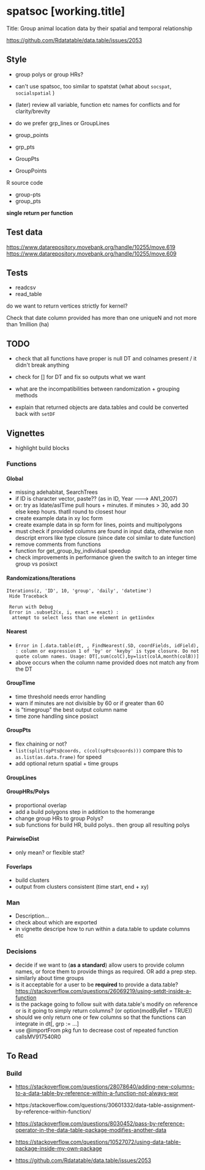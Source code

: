 # spatsoc [working.title]
Title: Group animal location data by their spatial and temporal relationship

https://github.com/Rdatatable/data.table/issues/2053


## Style
* group polys or group HRs?
* can't use spatsoc, too similar to spatstat (what about `socspat`, `socialspatial` )
* (later) review all variable, function etc names for conflicts and for clarity/brevity
* do we prefer grp_lines or GroupLines

* group_points
* grp_pts
* GroupPts
* GroupPoints

R source code

* group-pts
* group_pts

**single return per function**

## Test data
https://www.datarepository.movebank.org/handle/10255/move.619
https://www.datarepository.movebank.org/handle/10255/move.609

 
## Tests

* readcsv 
* read_table


do we want to return vertices strictly for kernel?


Check that date column provided has more than one uniqueN and not more than 1million (ha)


## TODO
* check that all functions have proper is null DT and colnames present / it didn't break anything
* check for [] for DT and fix so outputs what we want
* what are the incompatibilities between randomization + grouping methods


* explain that returned objects are data.tables and could be converted back with `setDF`


## Vignettes
* highlight build blocks

### Functions
#### Global
* missing adehabitat, SearchTrees
* if ID is character vector, paste?? (as in ID, Year ---> AN1_2007)
* or: try   as Idate/asITime  pull hours + minutes. if minutes > 30, add 30 else keep hours. thatll round to closest hour
* create example data in xy loc form
* create example data in sp form for lines, points and multipolygons
* must check if provided columns are found in input data, otherwise non descript errors like type closure (since date col similar to date function)
* remove comments from functions
* function for get_group_by_individual speedup
* check improvements in performance given the switch to an integer time group vs posixct

#### Randomizations/Iterations
```
Iterations(z, 'ID', 10, 'group', 'daily', 'datetime')
 Hide Traceback
 
 Rerun with Debug
 Error in .subset2(x, i, exact = exact) : 
  attempt to select less than one element in get1index
```

#### Nearest
* `Error in [.data.table(dt, , FindNearest(.SD, coordFields, idField),  :
  column or expression 1 of 'by' or 'keyby' is type closure. Do not quote column names. Usage: DT[,sum(colC),by=list(colA,month(colB))]`
* above occurs when the column name provided does not match any from the DT

#### GroupTime
* time threshold needs error handling
* warn if minutes are not divisible by 60 or if greater than 60
* is "timegroup" the best output column name
* time zone handling since posixct

#### GroupPts
* flex chaining or not?
* `list(split(spPts@coords, c(col(spPts@coords)))` compare this to `as.list(as.data.frame)` for speed
* add optional return spatial + time groups

#### GroupLines

#### GroupHRs/Polys
* proportional overlap
* add a build polygons step in addition to the homerange
* change group HRs to group Polys?
* sub functions for build HR, build polys.. then group all resulting polys

#### PairwiseDist
* only mean? or flexible stat?

#### Foverlaps
* build clusters
* output from clusters consistent (time start, end + xy)


### Man
* Description...
* check about which are exported
* in vignette descripe how to run within a data.table to update columns etc

### Decisions
* decide if we want to (**as a standard**) allow users to provide column names, or force them to provide things as required. OR add a prep step.
* similarly about time groups
* is it acceptable for a user to be **required** to provide a data.table? https://stackoverflow.com/questions/26069219/using-setdt-inside-a-function
* is the package going to follow suit with data.table's modify on reference or is it going to simply return columns? (or option(modByRef = TRUE))
* should we only return one or few columns so that the functions can integrate in dt[, grp := ...]
* use @importFrom pkg fun to decrease cost of repeated function callsMV917540R0


## To Read
### Build
* https://stackoverflow.com/questions/28078640/adding-new-columns-to-a-data-table-by-reference-within-a-function-not-always-wor
* https:/stackoverflow.com/questions/30601332/data-table-assignment-by-reference-within-function/
* https://stackoverflow.com/questions/8030452/pass-by-reference-operator-in-the-data-table-package-modifies-another-data
* https://stackoverflow.com/questions/10527072/using-data-table-package-inside-my-own-package



* https://github.com/Rdatatable/data.table/issues/2053
